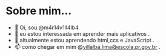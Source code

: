 # Sobre mim...

- 👋 Oi, sou @m4r14v1ll4lb4
- 👀 eu estou interessada em aprender mais aplicativos .
- 🌱 altualmente estou aprendendo html,ccs e JavaScript .
- 📫 como chegar em mim @villalba.lima@escola.pr.gov.br .

<!---
m4r14v1ll4lb4/m4r14v1ll4lb4 is a ✨ special ✨ repository because its `README.md` (this file) appears on your GitHub profile.
You can click the Preview link to take a look at your changes.
--->

